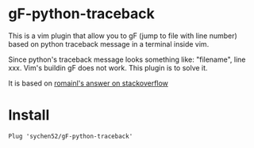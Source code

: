 # gF-python-traceback

This is a vim plugin that allow you to gF (jump to file with line number) based on python traceback message in a terminal inside vim.

Since python's traceback message looks something like: "filename", line xxx. Vim's buildin gF does not work. This plugin is to solve it.

It is based on [romainl's answer on stackoverflow](https://stackoverflow.com/a/68437027/16999134)
# Install
```vim
Plug 'sychen52/gF-python-traceback'
```
